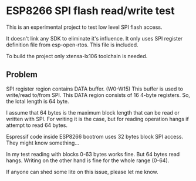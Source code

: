 # ESP8266 SPI flash read/write test

This is an experimental project to test low level SPI flash access.

It doesn't link any SDK to eliminate it's influence.
It only uses SPI register definition file from esp-open-rtos.
This file is included.

To build the project only xtensa-lx106 toolchain is needed.

## Problem
SPI register region contains DATA buffer. (W0-W15)
This buffer is used to write/read to/from SPI.
This DATA region consists of 16 4-byte registers.
So, the lotal length is 64 byte.

I assume that 64 bytes is the maximum block length that can be read or written
with SPI.
For writing it is the case, but for reading operation hangs if attempt to read
64 bytes.

Espressif code inside ESP8266 bootrom uses 32 bytes block SPI access.
They might know something...

In my test reading with blocks 0-63 bytes works fine. But 64 bytes read hangs.
Writing on the other hand is fine for the whole range (0-64).

If anyone can shed some lite on this issue, please let me know.

